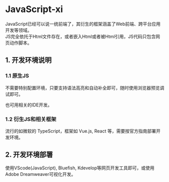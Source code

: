 # JavaScript-xi

JavaScript已经可以说一统前端了，其衍生的框架涵盖了Web前端、跨平台应用开发等领域。  
JS完全依托于Html文件存在，或者嵌入Html或者被Html引用，JS代码只包含网页动作脚本。

## 1. 开发环境说明
### 1.1 原生JS

不需要特别配置环境，只要支持语法高亮和自动补全即可，随时使用浏览器预览调试即可。

也可用相关的IDE开发。

### 1.2 衍生JS和相关框架

流行的如微软的 TypeScript，框架如 Vue.js, React 等，需要按官方指南部署开发环境。

## 2. 开发环境部署
使用VScode(JavaScript), Bluefish, Kdevelop等网页开发工具即可，或使用Adobe Dreamweaver可视化开发。
